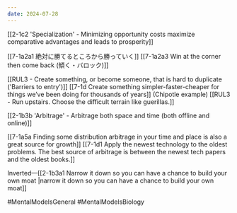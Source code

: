 ```yaml
---
date: 2024-07-28
---
```

[[2-1c2 'Specialization' - Minimizing opportunity costs maximize comparative advantages and leads to prosperity]]

[[7-1a2a1 絶対に勝てるところから勝っていく]]
	[[7-1a2a3 Win at the corner then come back (傾く・バロック)]]

[[RUL3 - Create something, or become someone, that is hard to duplicate ('Barriers to entry')]]
	[[7-1d Create something simpler-faster-cheaper for things we’ve been doing for thousands of years]] (Chipotle example)
[[RUL3 - Run upstairs. Choose the difficult terrain like guerillas.]]

[[2-1b3b 'Arbitrage' - Arbitrage both space and time (both offline and online)]]

[[7-1a5a Finding some distribution arbitrage in your time and place is also a great source for growth]]
[[7-1d1 Apply the newest technology to the oldest problems. The best source of arbitrage is between the newest tech papers and the oldest books.]]

Inverted—[[2-1b3a1 Narrow it down so you can have a chance to build your own moat |narrow it down so you can have a chance to build your own moat]]

#MentalModelsGeneral 
#MentalModelsBiology 